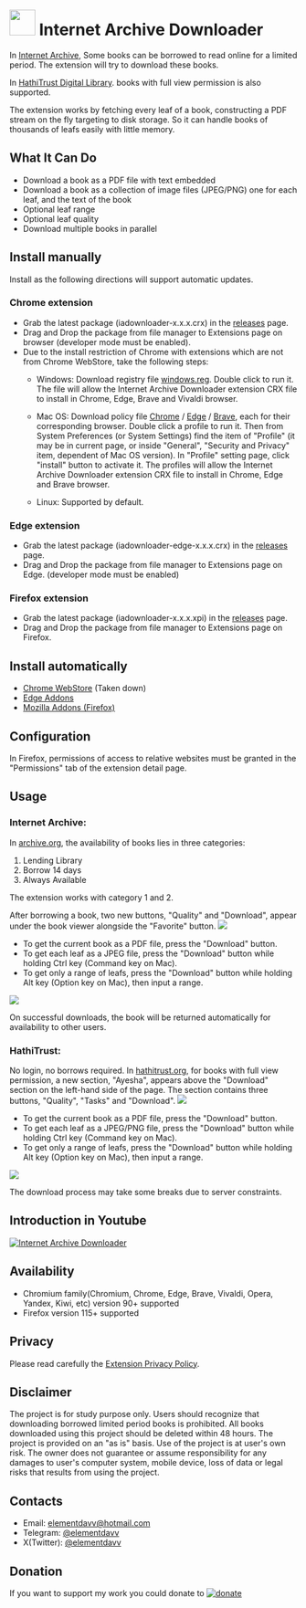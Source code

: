 # <img src=resources/logo/icons8-export-pdf-90.png width=45> Internet Archive Downloader

In [Internet Archive](https://archive.org), Some books can be borrowed to read online for a limited period. The extension will try to download these books.

In [HathiTrust Digital Library](https://hathitrust.org). books with full view permission is also supported.

The extension works by fetching every leaf of a book, constructing a PDF stream on the fly targeting to disk storage. So it can handle books of thousands of leafs easily with little memory.

## What It Can Do
* Download a book as a PDF file with text embedded
* Download a book as a collection of image files (JPEG/PNG) one for each leaf, and the text of the book
* Optional leaf range
* Optional leaf quality
* Download multiple books in parallel

## Install manually
Install as the following directions will support automatic updates.

### Chrome extension
* Grab the latest package (iadownloader-x.x.x.crx) in the [releases](https://github.com/elementdavv/internet_archive_downloader/releases) page.
* Drag and Drop the package from file manager to Extensions page on browser (developer mode must be enabled).
* Due to the install restriction of Chrome with extensions which are not from Chrome WebStore, take the following steps:
    * Windows: Download registry file [windows.reg](https://github.com/elementdavv/internet_archive_downloader/releases/download/v1.0.0/windows.reg). Double click to run it. The file will allow the Internet Archive Downloader extension CRX file to install in Chrome, Edge, Brave and Vivaldi browser.

    * Mac OS: Download policy file [Chrome](https://github.com/elementdavv/internet_archive_downloader/releases/download/v1.0.0/com.google.Chrome.mobileconfig) / [Edge](https://github.com/elementdavv/internet_archive_downloader/releases/download/v1.0.0/com.microsoft.Edge.mobileconfig) / [Brave](https://github.com/elementdavv/internet_archive_downloader/releases/download/v1.0.0/com.brave.Browser.mobileconfig), each for their corresponding browser. Double click a profile to run it. Then from System Preferences (or System Settings) find the item of "Profile" (it may be in current page, or inside "General", "Security and Privacy" item, dependent of Mac OS version). In "Profile" setting page, click "install" button to activate it. The profiles will allow the Internet Archive Downloader extension CRX file to install in Chrome, Edge and Brave browser.

    * Linux: Supported by default.

### Edge extension
* Grab the latest package (iadownloader-edge-x.x.x.crx) in the [releases](https://github.com/elementdavv/internet_archive_downloader/releases) page.
* Drag and Drop the package from file manager to Extensions page on Edge. (developer mode must be enabled)

### Firefox extension
* Grab the latest package (iadownloader-x.x.x.xpi) in the [releases](https://github.com/elementdavv/internet_archive_downloader/releases) page.
* Drag and Drop the package from file manager to Extensions page on Firefox.

## Install automatically
- [Chrome WebStore](https://chrome.google.com/webstore/detail/internet-archive-download/keimonnoakgkpnifppoomfdlkadghkjb) (Taken down)
- [Edge Addons](https://microsoftedge.microsoft.com/addons/detail/internet-archive-download/cnpoedgimjaecinmgfnfhfmcpcngeeje)
- [Mozilla Addons (Firefox)](https://addons.mozilla.org/en-US/firefox/addon/internet_archive_downloader/)

## Configuration
In Firefox, permissions of access to relative websites must be granted in the "Permissions" tab of the extension detail page.

## Usage
### Internet Archive:
In [archive.org](https://archive.org), the availability of books lies in three categories:
1) Lending Library
2) Borrow 14 days
3) Always Available

The extension works with category 1 and 2.

After borrowing a book, two new buttons, "Quality" and "Download", appear under the book viewer alongside the "Favorite" button. 
<image src="resources/capture/borrow1.png">

* To get the current book as a PDF file, press the "Download" button.
* To get each leaf as a JPEG file, press the "Download" button while holding Ctrl key (Command key on Mac).
* To get only a range of leafs, press the "Download" button while holding Alt key (Option key on Mac), then input a range.

<image src="resources/capture/download1.png">

On successful downloads, the book will be returned automatically for availability to other users.

### HathiTrust:
No login, no borrows required. In [hathitrust.org](https://hathitrust.org), for books with full view permission, a new section, "Ayesha", appears above the "Download" section on the left-hand side of the page. The section contains three buttons, "Quality", "Tasks" and "Download".
<image src="resources/capture/borrow2.png">

* To get the current book as a PDF file, press the "Download" button.
* To get each leaf as a JPEG/PNG file, press the "Download" button while holding Ctrl key (Command key on Mac).
* To get only a range of leafs, press the "Download" button while holding Alt key (Option key on Mac), then input a range.

<image src="resources/capture/download2.png">

The download process may take some breaks due to server constraints.

## Introduction in Youtube
[![Internet Archive Downloader](https://img.youtube.com/vi/SL4hbCKxl58/0.jpg)](https://www.youtube.com/watch?v=SL4hbCKxl58)

## Availability
* Chromium family(Chromium, Chrome, Edge, Brave, Vivaldi, Opera, Yandex, Kiwi, etc) version 90+ supported
* Firefox version 115+ supported

## Privacy
Please read carefully the [Extension Privacy Policy](Privacy.md).

## Disclaimer
The project is for study purpose only. Users should recognize that downloading borrowed limited period books is prohibited. All books downloaded using this project should be deleted within 48 hours. The project is provided on an "as is" basis. Use of the project is at user's own risk. The owner does not guarantee or assume responsibility for any damages to user's computer system, mobile device, loss of data or legal risks that results from using the project.

## Contacts
- Email: elementdavv@hotmail.com
- Telegram: [@elementdavv](https://t.me/elementdavv)
- X(Twitter): [@elementdavv](https://x.com/elementdavv)

## Donation
If you want to support my work you could donate to [![donate](resources/logo/paypal-logo.png)](https://paypal.me/timelegend)
